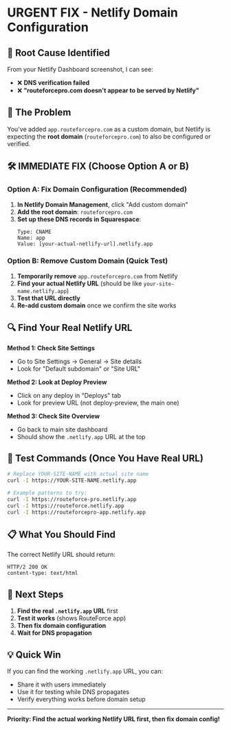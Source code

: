 # URGENT FIX - Netlify Domain Configuration

## 🚨 Root Cause Identified
From your Netlify Dashboard screenshot, I can see:
- ❌ **DNS verification failed**
- ❌ **"routeforcepro.com doesn't appear to be served by Netlify"**

## 🎯 The Problem
You've added `app.routeforcepro.com` as a custom domain, but Netlify is expecting the **root domain** (`routeforcepro.com`) to also be configured or verified.

## 🛠️ IMMEDIATE FIX (Choose Option A or B)

### Option A: Fix Domain Configuration (Recommended)
1. **In Netlify Domain Management**, click "Add custom domain"
2. **Add the root domain**: `routeforcepro.com` 
3. **Set up these DNS records in Squarespace**:
   ```
   Type: CNAME
   Name: app
   Value: [your-actual-netlify-url].netlify.app
   ```

### Option B: Remove Custom Domain (Quick Test)
1. **Temporarily remove** `app.routeforcepro.com` from Netlify
2. **Find your actual Netlify URL** (should be like `your-site-name.netlify.app`)
3. **Test that URL directly**
4. **Re-add custom domain** once we confirm the site works

## 🔍 Find Your Real Netlify URL

**Method 1: Check Site Settings**
- Go to Site Settings → General → Site details
- Look for "Default subdomain" or "Site URL"

**Method 2: Look at Deploy Preview**
- Click on any deploy in "Deploys" tab
- Look for preview URL (not deploy-preview, the main one)

**Method 3: Check Site Overview**
- Go back to main site dashboard
- Should show the `.netlify.app` URL at the top

## 🧪 Test Commands (Once You Have Real URL)

```bash
# Replace YOUR-SITE-NAME with actual site name
curl -I https://YOUR-SITE-NAME.netlify.app

# Example patterns to try:
curl -I https://routeforce-pro.netlify.app
curl -I https://routeforce.netlify.app
curl -I https://routeforcepro-app.netlify.app
```

## 📋 What You Should Find
The correct Netlify URL should return:
```
HTTP/2 200 OK
content-type: text/html
```

## 🎯 Next Steps
1. **Find the real `.netlify.app` URL** first
2. **Test it works** (shows RouteForce app)
3. **Then fix domain configuration**
4. **Wait for DNS propagation**

## 💡 Quick Win
If you can find the working `.netlify.app` URL, you can:
- Share it with users immediately
- Use it for testing while DNS propagates
- Verify everything works before domain setup

---

**Priority: Find the actual working Netlify URL first, then fix domain config!**
